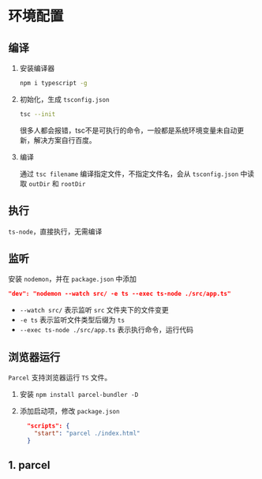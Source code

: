 # 环境配置

## 编译

1. 安装编译器

    ```sh
    npm i typescript -g
    ```

2. 初始化，生成 `tsconfig.json`

    ```sh
    tsc --init
    ```

    很多人都会报错，tsc不是可执行的命令，一般都是系统环境变量未自动更新，解决方案自行百度。

3. 编译

    通过 `tsc filename` 编译指定文件，不指定文件名，会从 `tsconfig.json` 中读取 `outDir` 和 `rootDir`

## 执行

`ts-node`，直接执行，无需编译

## 监听

安装 `nodemon`，并在 `package.json` 中添加

```json
"dev": "nodemon --watch src/ -e ts --exec ts-node ./src/app.ts"
```

* `--watch src/` 表示监听 `src` 文件夹下的文件变更
* `-e ts` 表示监听文件类型后缀为 `ts`
* `--exec ts-node ./src/app.ts` 表示执行命令，运行代码

## 浏览器运行

`Parcel` 支持浏览器运行 `TS` 文件。

1. 安装 `npm install parcel-bundler -D`
2. 添加启动项，修改 `package.json`

    ```json
      "scripts": {
        "start": "parcel ./index.html"
      }
    ```

## 1. parcel
